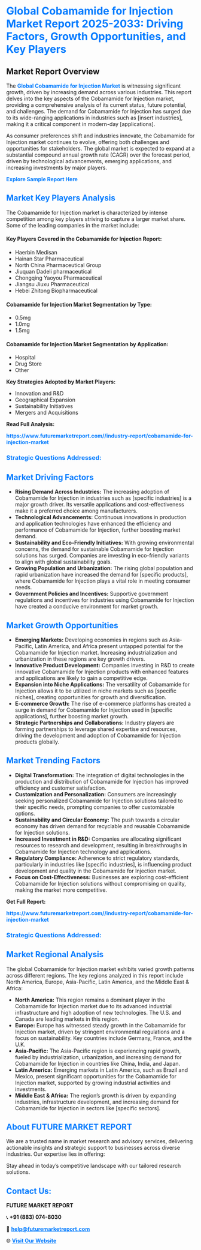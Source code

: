 <h1 style="color: #007BFF;">Global Cobamamide for Injection Market Report 2025-2033: Driving Factors, Growth Opportunities, and Key Players</h1>

<section id="overview">
<h2>Market Report Overview</h2>
<p>The <a href="https://www.futuremarketreport.com//industry-report/cobamamide-for-injection-market" style="color: #007BFF; text-decoration: none;"><strong>Global Cobamamide for Injection Market</strong></a> is witnessing significant growth, driven by increasing demand across various industries. This report delves into the key aspects of the Cobamamide for Injection market, providing a comprehensive analysis of its current status, future potential, and challenges. The demand for Cobamamide for Injection has surged due to its wide-ranging applications in industries such as [insert industries], making it a critical component in modern-day [applications].</p>
<p>As consumer preferences shift and industries innovate, the Cobamamide for Injection market continues to evolve, offering both challenges and opportunities for stakeholders. The global market is expected to expand at a substantial compound annual growth rate (CAGR) over the forecast period, driven by technological advancements, emerging applications, and increasing investments by major players.</p>
</section>

<section id="overview">
<p><a href="https://www.futuremarketreport.com//request-sample/reportId=77721" style="color: #007BFF; text-decoration: none;"><strong>Explore Sample Report Here</strong></a></p>
</section>

<section id="key-players">
<h2 style="color: #007BFF;">Market Key Players Analysis</h2>
<p>The Cobamamide for Injection market is characterized by intense competition among key players striving to capture a larger market share. Some of the leading companies in the market include:</p>
<h4>Key Players Covered in the Cobamamide for Injection Report:</h4>
<ul><li>Haerbin Medisan</li><li>Hainan Star Pharmaceutical</li><li>North China Pharmaceutical Group</li><li>Jiuquan Dadeli pharmaceutical</li><li>Chongqing Yaoyou Pharmaceutical</li><li>Jiangsu Jiuxu Pharmaceutical</li><li>Hebei Zhitong Biopharmaceutical</li></ul>
<h4>Cobamamide for Injection Market Segmentation by Type:</h4>
<ul><li>0.5mg</li><li>1.0mg</li><li>1.5mg</li></ul>

<h4>Cobamamide for Injection Market Segmentation by Application:</h4>
<ul><li>Hospital</li><li>Drug Store</li><li>Other</li></ul>
<p><strong>Key Strategies Adopted by Market Players:</strong></p>
<ul>
<li>Innovation and R&D</li>
<li>Geographical Expansion</li>
<li>Sustainability Initiatives</li>
<li>Mergers and Acquisitions</li>
</ul>
</section>

<section>
<p><strong>Read Full Analysis: </strong></p><a href="https://www.futuremarketreport.com//industry-report/cobamamide-for-injection-market" style="color: #007BFF; text-decoration: none;"><strong>https://www.futuremarketreport.com//industry-report/cobamamide-for-injection-market</strong></a>
<h3 style="color: #007BFF;">Strategic Questions Addressed:</h3>
</section>

<section id="driving-factors">
<h2 style="color: #007BFF;">Market Driving Factors</h2>
<ul>
<li><strong>Rising Demand Across Industries:</strong> The increasing adoption of Cobamamide for Injection in industries such as [specific industries] is a major growth driver. Its versatile applications and cost-effectiveness make it a preferred choice among manufacturers.</li>
<li><strong>Technological Advancements:</strong> Continuous innovations in production and application technologies have enhanced the efficiency and performance of Cobamamide for Injection, further boosting market demand.</li>
<li><strong>Sustainability and Eco-Friendly Initiatives:</strong> With growing environmental concerns, the demand for sustainable Cobamamide for Injection solutions has surged. Companies are investing in eco-friendly variants to align with global sustainability goals.</li>
<li><strong>Growing Population and Urbanization:</strong> The rising global population and rapid urbanization have increased the demand for [specific products], where Cobamamide for Injection plays a vital role in meeting consumer needs.</li>
<li><strong>Government Policies and Incentives:</strong> Supportive government regulations and incentives for industries using Cobamamide for Injection have created a conducive environment for market growth.</li>
</ul>
</section>

<section id="growth-opportunities">
<h2 style="color: #007BFF;">Market Growth Opportunities</h2>
<ul>
<li><strong>Emerging Markets:</strong> Developing economies in regions such as Asia-Pacific, Latin America, and Africa present untapped potential for the Cobamamide for Injection market. Increasing industrialization and urbanization in these regions are key growth drivers.</li>
<li><strong>Innovative Product Development:</strong> Companies investing in R&D to create innovative Cobamamide for Injection products with enhanced features and applications are likely to gain a competitive edge.</li>
<li><strong>Expansion into Niche Applications:</strong> The versatility of Cobamamide for Injection allows it to be utilized in niche markets such as [specific niches], creating opportunities for growth and diversification.</li>
<li><strong>E-commerce Growth:</strong> The rise of e-commerce platforms has created a surge in demand for Cobamamide for Injection used in [specific applications], further boosting market growth.</li>
<li><strong>Strategic Partnerships and Collaborations:</strong> Industry players are forming partnerships to leverage shared expertise and resources, driving the development and adoption of Cobamamide for Injection products globally.</li>
</ul>
</section>

<section id="trending-factors">
<h2 style="color: #007BFF;">Market Trending Factors</h2>
<ul>
<li><strong>Digital Transformation:</strong> The integration of digital technologies in the production and distribution of Cobamamide for Injection has improved efficiency and customer satisfaction.</li>
<li><strong>Customization and Personalization:</strong> Consumers are increasingly seeking personalized Cobamamide for Injection solutions tailored to their specific needs, prompting companies to offer customizable options.</li>
<li><strong>Sustainability and Circular Economy:</strong> The push towards a circular economy has driven demand for recyclable and reusable Cobamamide for Injection solutions.</li>
<li><strong>Increased Investment in R&D:</strong> Companies are allocating significant resources to research and development, resulting in breakthroughs in Cobamamide for Injection technology and applications.</li>
<li><strong>Regulatory Compliance:</strong> Adherence to strict regulatory standards, particularly in industries like [specific industries], is influencing product development and quality in the Cobamamide for Injection market.</li>
<li><strong>Focus on Cost-Effectiveness:</strong> Businesses are exploring cost-efficient Cobamamide for Injection solutions without compromising on quality, making the market more competitive.</li>
</ul>
</section>

<section>
<p><strong>Get Full Report: </strong></p><a href="https://www.futuremarketreport.com//industry-report/cobamamide-for-injection-market" style="color: #007BFF; text-decoration: none;"><strong>https://www.futuremarketreport.com//industry-report/cobamamide-for-injection-market</strong></a>
<h3 style="color: #007BFF;">Strategic Questions Addressed:</h3>
</section>


<section id="regional-analysis">
<h2 style="color: #007BFF;">Market Regional Analysis</h2>
<p>The global Cobamamide for Injection market exhibits varied growth patterns across different regions. The key regions analyzed in this report include North America, Europe, Asia-Pacific, Latin America, and the Middle East & Africa:</p>
<ul>
<li><strong>North America:</strong> This region remains a dominant player in the Cobamamide for Injection market due to its advanced industrial infrastructure and high adoption of new technologies. The U.S. and Canada are leading markets in this region.</li>
<li><strong>Europe:</strong> Europe has witnessed steady growth in the Cobamamide for Injection market, driven by stringent environmental regulations and a focus on sustainability. Key countries include Germany, France, and the U.K.</li>
<li><strong>Asia-Pacific:</strong> The Asia-Pacific region is experiencing rapid growth, fueled by industrialization, urbanization, and increasing demand for Cobamamide for Injection in countries like China, India, and Japan.</li>
<li><strong>Latin America:</strong> Emerging markets in Latin America, such as Brazil and Mexico, present significant opportunities for the Cobamamide for Injection market, supported by growing industrial activities and investments.</li>
<li><strong>Middle East & Africa:</strong> The region’s growth is driven by expanding industries, infrastructure development, and increasing demand for Cobamamide for Injection in sectors like [specific sectors].</li>
</ul>
</section>

<footer>
<h2 style="color: #007BFF;">About FUTURE MARKET REPORT</h2>
<p>We are a trusted name in market research and advisory services, delivering actionable insights and strategic support to businesses across diverse industries. Our expertise lies in offering:</p>

<p>Stay ahead in today’s competitive landscape with our tailored research solutions.</p>

<h2 style="color: #007BFF;">Contact Us:</h2>
<p><strong>FUTURE MARKET REPORT</strong></p>
<p>📞 <strong>+91 (883) 074-8030</strong></p>
<p>📧 <strong><a href="mailto:help@futuremarketreport.com" style="color: #007BFF;">help@futuremarketreport.com</a></strong></p>
<p>🌐 <strong><a href="https://www.futuremarketreport.com/" style="color: #007BFF;">Visit Our Website</a></strong></p>
</footer>